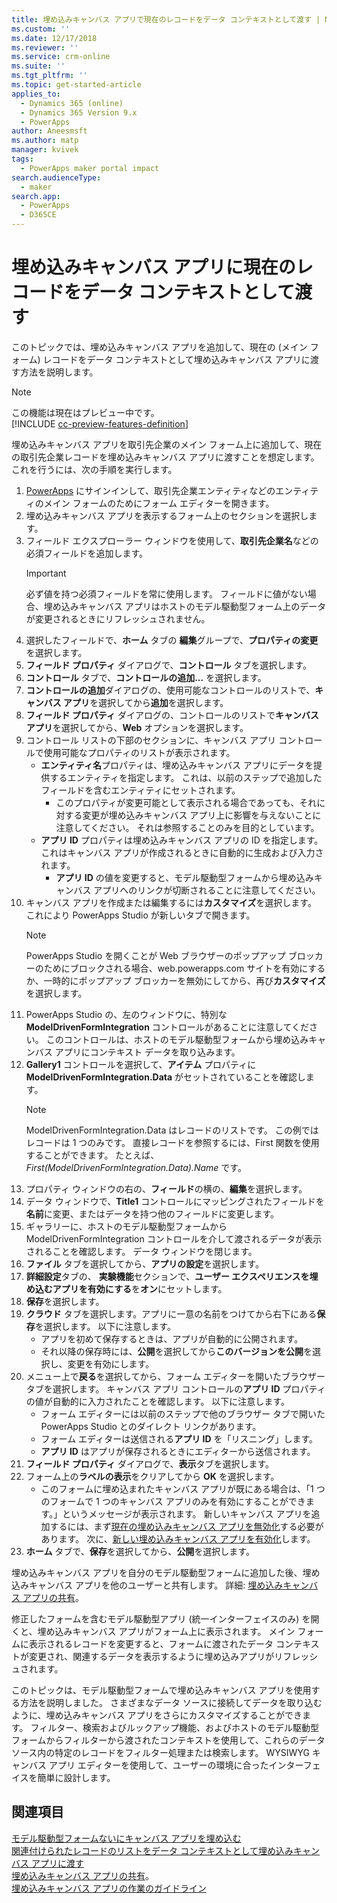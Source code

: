 ```yaml
---
title: 埋め込みキャンバス アプリで現在のレコードをデータ コンテキストとして渡す | MicrosoftDocs
ms.custom: ''
ms.date: 12/17/2018
ms.reviewer: ''
ms.service: crm-online
ms.suite: ''
ms.tgt_pltfrm: ''
ms.topic: get-started-article
applies_to:
  - Dynamics 365 (online)
  - Dynamics 365 Version 9.x
  - PowerApps
author: Aneesmsft
ms.author: matp
manager: kvivek
tags:
  - PowerApps maker portal impact
search.audienceType:
  - maker
search.app:
  - PowerApps
  - D365CE
---
```


# <a name="pass-the-current-record-as-data-context-to-an-embedded-canvas-app"></a>埋め込みキャンバス アプリに現在のレコードをデータ コンテキストとして渡す
このトピックでは、埋め込みキャンバス アプリを追加して、現在の (メイン フォーム) レコードをデータ コンテキストとして埋め込みキャンバス アプリに渡す方法を説明します。

> [!NOTE]
> この機能は現在はプレビュー中です。 <br />
> [!INCLUDE [cc-preview-features-definition](../../includes/cc-preview-features-definition.md)] 

埋め込みキャンバス アプリを取引先企業のメイン フォーム上に追加して、現在の取引先企業レコードを埋め込みキャンバス アプリに渡すことを想定します。 これを行うには、次の手順を実行します。 

1.  [PowerApps](https://web.powerapps.com/?utm_source=padocs&utm_medium=linkinadoc&utm_campaign=referralsfromdoc) にサインインして、取引先企業エンティティなどのエンティティのメイン フォームのためにフォーム エディターを開きます。 
2.  埋め込みキャンバス アプリを表示するフォーム上のセクションを選択します。
3.  フィールド エクスプローラー ウィンドウを使用して、**取引先企業名**などの必須フィールドを追加します。
      > [!IMPORTANT]
      > 必ず値を持つ必須フィールドを常に使用します。 フィールドに値がない場合、埋め込みキャンバス アプリはホストのモデル駆動型フォーム上のデータが変更されるときにリフレッシュされません。
4.  選択したフィールドで、**ホーム** タブの **編集**グループで、**プロパティの変更**を選択します。
5.  **フィールド プロパティ** ダイアログで、**コントロール** タブを選択します。
6.  **コントロール** タブで、**コントロールの追加...** を選択します。
7.  **コントロールの追加**ダイアログの、使用可能なコントロールのリストで、**キャンバス アプリ**を選択してから**追加**を選択します。
8.  **フィールド プロパティ** ダイアログの、コントロールのリストで**キャンバス アプリ**を選択してから、**Web** オプションを選択します。
9.  コントロール リストの下部のセクションに、キャンバス アプリ コントロールで使用可能なプロパティのリストが表示されます。
     - **エンティティ名**プロパティは、埋め込みキャンバス アプリにデータを提供するエンティティを指定します。 これは、以前のステップで追加したフィールドを含むエンティティにセットされます。
         - このプロパティが変更可能として表示される場合であっても、それに対する変更が埋め込みキャンバス アプリ上に影響を与えないことに注意してください。 それは参照することのみを目的としています。
     - **アプリ ID** プロパティは埋め込みキャンバス アプリの ID を指定します。 これはキャンバス アプリが作成されるときに自動的に生成および入力されます。
         - **アプリ ID** の値を変更すると、モデル駆動型フォームから埋め込みキャンバス アプリへのリンクが切断されることに注意してください。
10. キャンバス アプリを作成または編集するには**カスタマイズ**を選択します。 これにより PowerApps Studio が新しいタブで開きます。
       > [!NOTE]
       > PowerApps Studio を開くことが Web ブラウザーのポップアップ ブロッカーのためにブロックされる場合、web.powerapps.com サイトを有効にするか、一時的にポップアップ ブロッカーを無効にしてから、再び**カスタマイズ**を選択します。
11. PowerApps Studio の、左のウィンドウに、特別な **ModelDrivenFormIntegration** コントロールがあることに注意してください。 このコントロールは、ホストのモデル駆動型フォームから埋め込みキャンバス アプリにコンテキスト データを取り込みます。
12. **Gallery1** コントロールを選択して、**アイテム** プロパティに **ModelDrivenFormIntegration.Data** がセットされていることを確認します。
      > [!NOTE]
      > ModelDrivenFormIntegration.Data はレコードのリストです。 この例ではレコードは 1 つのみです。 直接レコードを参照するには、First 関数を使用することができます。 たとえば、*First(ModelDrivenFormIntegration.Data).Name* です。
13. プロパティ ウィンドウの右の、**フィールド**の横の、**編集**を選択します。
14. データ ウィンドウで、**Title1** コントロールにマッピングされたフィールドを**名前**に変更、またはデータを持つ他のフィールドに変更します。
15. ギャラリーに、ホストのモデル駆動型フォームから ModelDrivenFormIntegration コントロールを介して渡されるデータが表示されることを確認します。 データ ウィンドウを閉じます。
16. **ファイル** タブを選択してから、**アプリの設定**を選択します。
17. **詳細設定**タブの、 **実験機能**セクションで、**ユーザー エクスペリエンスを埋め込むアプリを有効にする**を**オン**にセットします。
18. **保存**を選択します。 
19. **クラウド** タブを選択します。アプリに一意の名前をつけてから右下にある**保存**を選択します。 以下に注意します。 
    -  アプリを初めて保存するときは、アプリが自動的に公開されます。
      -  それ以降の保存時には、**公開**を選択してから**このバージョンを公開**を選択し、変更を有効にします。
20. メニュー上で**戻る**を選択してから、フォーム エディターを開いたブラウザー タブを選択します。 キャンバス アプリ コントロールの**アプリ ID** プロパティの値が自動的に入力されたことを確認します。 以下に注意します。 
    -   フォーム エディターには以前のステップで他のブラウザー タブで開いた PowerApps Studio とのダイレクト リンクがあります。
    -   フォーム エディターは送信される**アプリ ID** を「リスニング」します。
    -   **アプリ ID** はアプリが保存されるときにエディターから送信されます。
21. **フィールド プロパティ** ダイアログで、**表示**タブを選択します。
22. フォーム上の**ラベルの表示**をクリアしてから **OK** を選択します。
    -   このフォームに埋め込まれたキャンバス アプリが既にある場合は、「1 つのフォームで 1 つのキャンバス アプリのみを有効にすることができます。」というメッセージが表示されます。 新しいキャンバス アプリを追加するには、まず[現在の埋め込みキャンバス アプリを無効化](embedded-canvas-app-guidelines.md#disable-an-embedded-canvas-app)する必要があります。 次に、[新しい埋め込みキャンバス アプリを有効化](embedded-canvas-app-guidelines.md#enable-an-embedded-canvas-app)します。
23. **ホーム** タブで、**保存**を選択してから、**公開**を選択します。

埋め込みキャンバス アプリを自分のモデル駆動型フォームに追加した後、埋め込みキャンバス アプリを他のユーザーと共有します。 詳細: [埋め込みキャンバス アプリの共有](share-embedded-canvas-app.md)。

修正したフォームを含むモデル駆動型アプリ (統一インターフェイスのみ) を開くと、埋め込みキャンバス アプリがフォーム上に表示されます。 メイン フォームに表示されるレコードを変更すると、フォームに渡されたデータ コンテキストが変更され、関連するデータを表示するように埋め込みアプリがリフレッシュされます。

このトピックは、モデル駆動型フォームで埋め込みキャンバス アプリを使用する方法を説明しました。 さまざまなデータ ソースに接続してデータを取り込むように、埋め込みキャンバス アプリをさらにカスタマイズすることができます。 フィルター、検索およびルックアップ機能、およびホストのモデル駆動型フォームからフィルターから渡されたコンテキストを使用して、これらのデータ ソース内の特定のレコードをフィルター処理または検索します。 WYSIWYG キャンバス アプリ エディターを使用して、ユーザーの環境に合ったインターフェイスを簡単に設計します。

## <a name="see-also"></a>関連項目
[モデル駆動型フォームないにキャンバス アプリを埋め込む](embed-canvas-app-in-form.md) <br />
[関連付けられたレコードのリストをデータ コンテキストとして埋め込みキャンバス アプリに渡す](pass-related-embedded-canvas-app.md) <br />
[埋め込みキャンバス アプリの共有](share-embedded-canvas-app.md)。 <br />
[埋め込みキャンバス アプリの作業のガイドライン](embedded-canvas-app-guidelines.md)
